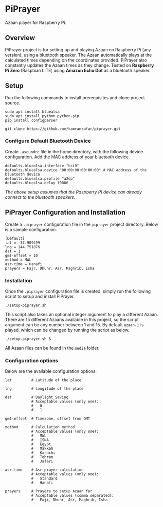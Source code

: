 # PiPrayer
Azaan player for Raspberry Pi.

## Overview
PiPrayer project is for setting up and playing Azaan on Raspberry Pi (any version), using a bluetooth speaker.
The Azaan automatically plays at the calculated times depending on the coordinates provided. 
PiPrayer also constantly updates the Azaan times as they change.
Tested on **Raspberry Pi Zero** (Raspbian LITE) using **Amazon Echo Dot** as a bluetooth speaker.

## Setup
Run the following commands to install prerequisites and clone project source.

```shell
sudo apt install bluealsa
sudo apt install python python-pip
pip install configparser

git clone https://github.com/kamranzafar/piprayer.git
```

### Configure Default Bluetooth Device
Create `.asoundrc` file in the home directory, with the following device configuration. 
Add the MAC address of your bluetooth device.

```shell
defaults.bluealsa.interface "hci0"
defaults.bluealsa.device "00:00:00:00:00:00" # MAC address of the bluetooth device
defaults.bluealsa.profile "a2dp"
defaults.bluealsa.delay 10000
```

_The above setup assumes that the Raspberry PI device can already connect to the bluetooth speakers._

## PiPrayer Configuration and Installation
Create a `.piprayer` configuration file in the `piprayer` project directory. Below is a sample configuration.

```editorconfig
[Default]
lat = -37.909499
lng = 144.751876
dst = 1
gmt-offset = 10
method = MWL
asr-time = Hanafi
prayers = Fajr, Dhuhr, Asr, Maghrib, Isha
```

### Installation
Once the `.piprayer` configuration file is created, simply run the following script to setup and install PiPrayer.

```shell
./setup-piprayer.sh
```

This script also takes an optional integer argument to play a different Azaan. 
There are 15 different Azaans available in this project, so the script argument can be any number 
between 1 and 15.  By default `azaan-1` is played, which can be changed by running the script as below.

```shell
./setup-piprayer.sh 5
```

All Azaan files can be found in the `media` folder.

### Configuration options
Below are the available configuration options.
```text
lat         # Latitude of the place

lng         # Longitude of the place

dst         # Daylight Saving
            # Acceptable values (only one):
            #   0
            #   1

gmt-offset  # Timezone, offset from GMT

method      # Calculation method 
            # Acceptable values (only one):
            #   MWL
            #   ISNA
            #   Egypt
            #   Makkah
            #   Karachi
            #   Tehran
            #   Jafari

asr-time    # Asr prayer calculation
            # Acceptable values (only one):
            #   Standard
            #   Hanafi

prayers     # Prayers to setup Azaan for
            # Acceptable values (comma separated): 
            #   Fajr, Dhuhr, Asr, Maghrib, Isha
```